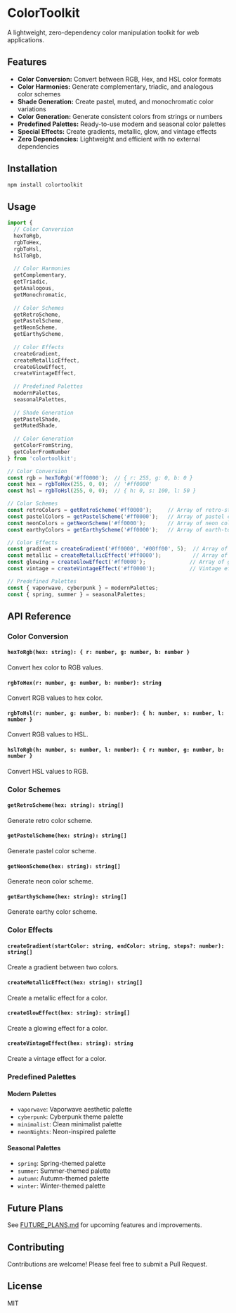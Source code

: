 # ColorToolkit

A lightweight, zero-dependency color manipulation toolkit for web applications.

## Features

- **Color Conversion:** Convert between RGB, Hex, and HSL color formats
- **Color Harmonies:** Generate complementary, triadic, and analogous color schemes
- **Shade Generation:** Create pastel, muted, and monochromatic color variations
- **Color Generation:** Generate consistent colors from strings or numbers
- **Predefined Palettes:** Ready-to-use modern and seasonal color palettes
- **Special Effects:** Create gradients, metallic, glow, and vintage effects
- **Zero Dependencies:** Lightweight and efficient with no external dependencies

## Installation

```bash
npm install colortoolkit
```

## Usage

```javascript
import {
  // Color Conversion
  hexToRgb,
  rgbToHex,
  rgbToHsl,
  hslToRgb,
  
  // Color Harmonies
  getComplementary,
  getTriadic,
  getAnalogous,
  getMonochromatic,
  
  // Color Schemes
  getRetroScheme,
  getPastelScheme,
  getNeonScheme,
  getEarthyScheme,
  
  // Color Effects
  createGradient,
  createMetallicEffect,
  createGlowEffect,
  createVintageEffect,
  
  // Predefined Palettes
  modernPalettes,
  seasonalPalettes,
  
  // Shade Generation
  getPastelShade,
  getMutedShade,
  
  // Color Generation
  getColorFromString,
  getColorFromNumber
} from 'colortoolkit';

// Color Conversion
const rgb = hexToRgb('#ff0000');  // { r: 255, g: 0, b: 0 }
const hex = rgbToHex(255, 0, 0);  // '#ff0000'
const hsl = rgbToHsl(255, 0, 0);  // { h: 0, s: 100, l: 50 }

// Color Schemes
const retroColors = getRetroScheme('#ff0000');     // Array of retro-styled colors
const pastelColors = getPastelScheme('#ff0000');   // Array of pastel colors
const neonColors = getNeonScheme('#ff0000');       // Array of neon colors
const earthyColors = getEarthyScheme('#ff0000');   // Array of earth-toned colors

// Color Effects
const gradient = createGradient('#ff0000', '#00ff00', 5);  // Array of gradient colors
const metallic = createMetallicEffect('#ff0000');          // Array of metallic effect colors
const glowing = createGlowEffect('#ff0000');              // Array of glow effect colors
const vintage = createVintageEffect('#ff0000');           // Vintage effect color

// Predefined Palettes
const { vaporwave, cyberpunk } = modernPalettes;
const { spring, summer } = seasonalPalettes;
```

## API Reference

### Color Conversion

#### `hexToRgb(hex: string): { r: number, g: number, b: number }`
Convert hex color to RGB values.

#### `rgbToHex(r: number, g: number, b: number): string`
Convert RGB values to hex color.

#### `rgbToHsl(r: number, g: number, b: number): { h: number, s: number, l: number }`
Convert RGB values to HSL.

#### `hslToRgb(h: number, s: number, l: number): { r: number, g: number, b: number }`
Convert HSL values to RGB.

### Color Schemes

#### `getRetroScheme(hex: string): string[]`
Generate retro color scheme.

#### `getPastelScheme(hex: string): string[]`
Generate pastel color scheme.

#### `getNeonScheme(hex: string): string[]`
Generate neon color scheme.

#### `getEarthyScheme(hex: string): string[]`
Generate earthy color scheme.

### Color Effects

#### `createGradient(startColor: string, endColor: string, steps?: number): string[]`
Create a gradient between two colors.

#### `createMetallicEffect(hex: string): string[]`
Create a metallic effect for a color.

#### `createGlowEffect(hex: string): string[]`
Create a glowing effect for a color.

#### `createVintageEffect(hex: string): string`
Create a vintage effect for a color.

### Predefined Palettes

#### Modern Palettes
- `vaporwave`: Vaporwave aesthetic palette
- `cyberpunk`: Cyberpunk theme palette
- `minimalist`: Clean minimalist palette
- `neonNights`: Neon-inspired palette

#### Seasonal Palettes
- `spring`: Spring-themed palette
- `summer`: Summer-themed palette
- `autumn`: Autumn-themed palette
- `winter`: Winter-themed palette

## Future Plans

See [FUTURE_PLANS.md](./Roadmap.md) for upcoming features and improvements.

## Contributing

Contributions are welcome! Please feel free to submit a Pull Request.

## License

MIT